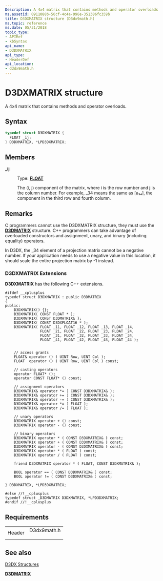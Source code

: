```yaml
---
Description: A 4x4 matrix that contains methods and operator overloads.
ms.assetid: 0911088b-50cf-4c4a-996e-351386fc359b
title: D3DXMATRIX structure (D3dx9math.h)
ms.topic: reference
ms.date: 05/31/2018
topic_type: 
- APIRef
- kbSyntax
api_name: 
- D3DXMATRIX
api_type: 
- HeaderDef
api_location: 
- d3dx9math.h
---
```


# D3DXMATRIX structure

A 4x4 matrix that contains methods and operator overloads.

## Syntax


```C++
typedef struct D3DXMATRIX {
  FLOAT _ij;
} D3DXMATRIX, *LPD3DXMATRIX;
```



## Members

<dl> <dt>

**\_ij**
</dt> <dd>

Type: **[**FLOAT**](https://msdn.microsoft.com/en-us/library/Aa383751(v=VS.85).aspx)**

</dd> <dd>

The (i, j) component of the matrix, where i is the row number and j is the column number. For example, \_34 means the same as \[a₃₄\], the component in the third row and fourth column.

</dd> </dl>

## Remarks

C programmers cannot use the D3DXMATRIX structure, they must use the [**D3DMATRIX**](d3dmatrix.md) structure. C++ programmers can take advantage of overloaded constructors and assignment, unary, and binary (including equality) operators.

In D3DX, the \_34 element of a projection matrix cannot be a negative number. If your application needs to use a negative value in this location, it should scale the entire projection matrix by -1 instead.

### D3DXMATRIX Extensions

**D3DXMATRIX** has the following C++ extensions.


```
#ifdef __cplusplus
typedef struct D3DXMATRIX : public D3DMATRIX
{
public:
    D3DXMATRIX() {};
    D3DXMATRIX( CONST FLOAT * );
    D3DXMATRIX( CONST D3DMATRIX& );
    D3DXMATRIX( CONST D3DXFLOAT16 * );
    D3DXMATRIX( FLOAT _11, FLOAT _12, FLOAT _13, FLOAT _14,
                FLOAT _21, FLOAT _22, FLOAT _23, FLOAT _24,
                FLOAT _31, FLOAT _32, FLOAT _33, FLOAT _34,
                FLOAT _41, FLOAT _42, FLOAT _43, FLOAT _44 );


    // access grants
    FLOAT& operator () ( UINT Row, UINT Col );
    FLOAT  operator () ( UINT Row, UINT Col ) const;

    // casting operators
    operator FLOAT* ();
    operator CONST FLOAT* () const;

    // assignment operators
    D3DXMATRIX& operator *= ( CONST D3DXMATRIX& );
    D3DXMATRIX& operator += ( CONST D3DXMATRIX& );
    D3DXMATRIX& operator -= ( CONST D3DXMATRIX& );
    D3DXMATRIX& operator *= ( FLOAT );
    D3DXMATRIX& operator /= ( FLOAT );

    // unary operators
    D3DXMATRIX operator + () const;
    D3DXMATRIX operator - () const;

    // binary operators
    D3DXMATRIX operator * ( CONST D3DXMATRIX& ) const;
    D3DXMATRIX operator + ( CONST D3DXMATRIX& ) const;
    D3DXMATRIX operator - ( CONST D3DXMATRIX& ) const;
    D3DXMATRIX operator * ( FLOAT ) const;
    D3DXMATRIX operator / ( FLOAT ) const;

    friend D3DXMATRIX operator * ( FLOAT, CONST D3DXMATRIX& );

    BOOL operator == ( CONST D3DXMATRIX& ) const;
    BOOL operator != ( CONST D3DXMATRIX& ) const;

} D3DXMATRIX, *LPD3DXMATRIX;

#else //!__cplusplus
typedef struct _D3DMATRIX D3DXMATRIX, *LPD3DXMATRIX;
#endif //!__cplusplus
```



## Requirements



|                   |                                                                                        |
|-------------------|----------------------------------------------------------------------------------------|
| Header<br/> | <dl> <dt>D3dx9math.h</dt> </dl> |



## See also

<dl> <dt>

[D3DX Structures](dx9-graphics-reference-d3dx-structures.md)
</dt> <dt>

[**D3DMATRIX**](d3dmatrix.md)
</dt> </dl>

 

 




